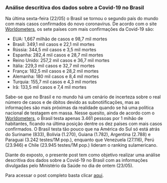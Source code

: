 ### Análise descritiva dos dados sobre a Covid-19 no Brasil

Na última sexta-feira (22/05) o Brasil se tornou o segundo país do mundo com mais casos confirmados do novo coronavírus. De acordo com o site [Worldometers](https://www.worldometers.info/coronavirus/), os sete países com mais confirmações da Covid-19 são:

* EUA: 1,667 milhão de casos e 98,7 mil mortes
* Brasil: 349,1 mil casos e 22,1 mil mortes
* Rússia: 344,5 mil casos e 3,5 mil mortes
* Espanha: 282,4 mil casos e 28,7 mil mortes
* Reino Unido: 257,2 mil casos e 36,7 mil mortes
* Itália: 229,3 mil casos e 32,7 mil mortes
* França: 182,5 mil casos e 28,2 mil mortes
* Alemanha: 180 mil casos e 8,4 mil mortes
* Turquia: 155,7 mil casos e 4,3 mil mortes
* Irã: 133,5 mil casos e 7,4 mil mortes

Sabe-se que no Brasil e no mundo há um cenário de incerteza sobre o real número de casos e de óbitos devido as subnotiificações, mas as informações são mais próximas da realidade quando se há uma política nacional de testagem em massa. Nesse quesito, ainda de acordo com o [Worldometers](https://www.worldometers.info/coronavirus/), o Brasil testa apenas 3.461 pessoas por 1 mihão de habitantes, ficando na última posição dentre os dez países com mais casos confirmados. O Brasil testa tão pouco que na América do Sul só está atrás do Suriname (833), Bolívia (1.270), Guiana (1.782), Argentina (2.788) e Paraguai (3.242 testes/1M pop.), enquanto que Venezuela (27.116), Perú (23.946) e Chile (23.945 testes/1M pop.) lideram o ranking sulamericano.

Diante do exposto, o presente post tem como objetivo realizar uma análise descritiva dos dados sobre a Covid-19 no Brasil com as informações divulgadas pelo Ministério da Saúde no dia de ontem (23/05).

Para acessar o post completo basta clicar [aqui](https://thiagovalentim.netlify.app/post/analise-descritiva-dos-dados-sobre-a-covid-19-no-brasil/).

